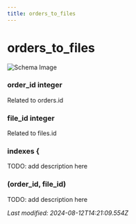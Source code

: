 ```yaml
---
title: orders_to_files
---
```


# orders_to_files

![Schema Image](/img/schema/orders_to_files.svg)

### order_id integer
Related to orders.id

### file_id integer
Related to files.id

### indexes {
TODO: add description here

### (order_id, file_id)
TODO: add description here


_Last modified: 2024-08-12T14:21:09.554Z_

